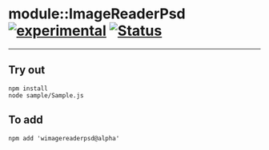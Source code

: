 
# module::ImageReaderPsd [![experimental](https://img.shields.io/badge/stability-experimental-orange.svg)](https://github.com/emersion/stability-badges#experimental) [![Status](https://github.com/Wandalen/wImageReaderPsd/workflows/Test/badge.svg)](https://github.com/Wandalen/wImageReaderPsd/actions?query=workflow%3ATest)

___

## Try out
```
npm install
node sample/Sample.js
```

## To add
```
npm add 'wimagereaderpsd@alpha'
```

